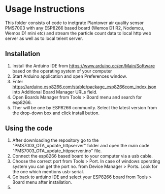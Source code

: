 # Usage Instructions 

This folder consists of code to inetgrate Plantower air quality sensor PMS7003 with any ESP8266 based board (Wemos D1 R2, Nodemcu, Wemos D1 mini etc) and stream the particle count data to local http web server as well as to local telent server.


## Installation

1. Install the Arduino IDE from https://www.arduino.cc/en/Main/Software based on the operating system of your computer
2. Start Arduino application and open Preferences window.
3. Enter https://arduino.esp8266.com/stable/package_esp8266com_index.json into Additional Board Manager URLs field.
4. Open Boards Manager from Tools > Board menu and search for esp8266.
5. Ther will be one by ESP8266 community. Select the latest version from the drop-down box and click install button. 

## Using the code
1. After downloading the repository go to the "PMS7003_OTA_update_httpserver" folder and open the main code "PMS7003_OTA_update_httpserver.ino" file.
2. Connect the esp8266 based board to your computer via a usb cable.
3. Choose the correct port from Tools > Port. In case of windows operating system you can get the port no. from Device Manager > Ports. Look for the one which mentions usb-serial.
4. Go back to arduino IDE and select your ESP8266 board from Tools > Board menu after installation.
5. 
